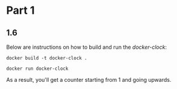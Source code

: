 # Part 1

## 1.6

Below are instructions on how to build and run the *docker-clock*:

```
docker build -t docker-clock .
```

```
docker run docker-clock
```

As a result, you'll get a counter starting from 1 and going upwards.
